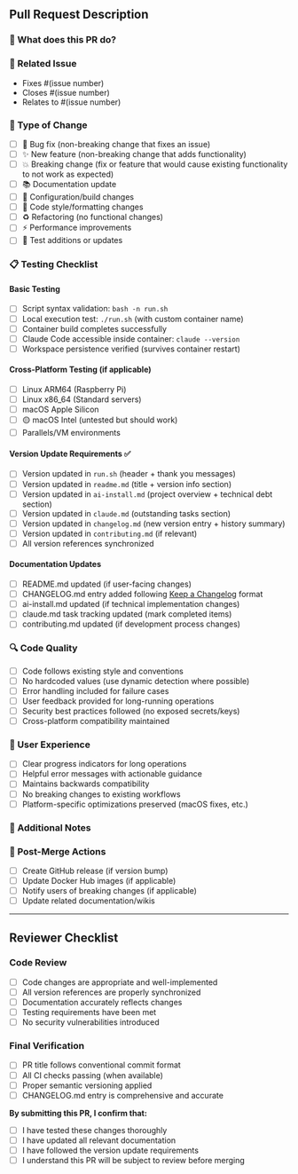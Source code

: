 ## Pull Request Description

### 🎯 What does this PR do?
<!-- Provide a clear and concise description of what this pull request accomplishes -->

### 🔗 Related Issue
<!-- Link to the issue this PR addresses (if applicable) -->
- Fixes #(issue number)
- Closes #(issue number)
- Relates to #(issue number)

### 🧪 Type of Change
<!-- Mark the relevant option with an [x] -->
- [ ] 🐛 Bug fix (non-breaking change that fixes an issue)
- [ ] ✨ New feature (non-breaking change that adds functionality)
- [ ] 💥 Breaking change (fix or feature that would cause existing functionality to not work as expected)
- [ ] 📚 Documentation update
- [ ] 🔧 Configuration/build changes
- [ ] 🎨 Code style/formatting changes
- [ ] ♻️ Refactoring (no functional changes)
- [ ] ⚡ Performance improvements
- [ ] 🧪 Test additions or updates

### 📋 Testing Checklist
<!-- Mark completed items with [x] -->

#### Basic Testing
- [ ] Script syntax validation: `bash -n run.sh`
- [ ] Local execution test: `./run.sh` (with custom container name)
- [ ] Container build completes successfully
- [ ] Claude Code accessible inside container: `claude --version`
- [ ] Workspace persistence verified (survives container restart)

#### Cross-Platform Testing (if applicable)
- [ ] Linux ARM64 (Raspberry Pi)
- [ ] Linux x86_64 (Standard servers)
- [ ] macOS Apple Silicon
- [ ] 🟡 macOS Intel (untested but should work)
- [ ] Parallels/VM environments

#### Version Update Requirements ✅
- [ ] Version updated in `run.sh` (header + thank you messages)
- [ ] Version updated in `readme.md` (title + version info section)
- [ ] Version updated in `ai-install.md` (project overview + technical debt section)
- [ ] Version updated in `claude.md` (outstanding tasks section)
- [ ] Version updated in `changelog.md` (new version entry + history summary)
- [ ] Version updated in `contributing.md` (if relevant)
- [ ] All version references synchronized

#### Documentation Updates
- [ ] README.md updated (if user-facing changes)
- [ ] CHANGELOG.md entry added following [Keep a Changelog](https://keepachangelog.com/) format
- [ ] ai-install.md updated (if technical implementation changes)
- [ ] claude.md task tracking updated (mark completed items)
- [ ] contributing.md updated (if development process changes)

### 🔍 Code Quality
<!-- Mark completed items with [x] -->
- [ ] Code follows existing style and conventions
- [ ] No hardcoded values (use dynamic detection where possible)
- [ ] Error handling included for failure cases
- [ ] User feedback provided for long-running operations
- [ ] Security best practices followed (no exposed secrets/keys)
- [ ] Cross-platform compatibility maintained

### 🎨 User Experience
<!-- Mark completed items with [x] -->
- [ ] Clear progress indicators for long operations
- [ ] Helpful error messages with actionable guidance
- [ ] Maintains backwards compatibility
- [ ] No breaking changes to existing workflows
- [ ] Platform-specific optimizations preserved (macOS fixes, etc.)

### 📝 Additional Notes
<!-- Add any additional context, screenshots, or implementation details -->

### 🔄 Post-Merge Actions
<!-- Mark any actions needed after this PR is merged -->
- [ ] Create GitHub release (if version bump)
- [ ] Update Docker Hub images (if applicable)
- [ ] Notify users of breaking changes (if applicable)
- [ ] Update related documentation/wikis

---

## Reviewer Checklist
<!-- For maintainers reviewing this PR -->

### Code Review
- [ ] Code changes are appropriate and well-implemented
- [ ] All version references are properly synchronized
- [ ] Documentation accurately reflects changes
- [ ] Testing requirements have been met
- [ ] No security vulnerabilities introduced

### Final Verification
- [ ] PR title follows conventional commit format
- [ ] All CI checks passing (when available)
- [ ] Proper semantic versioning applied
- [ ] CHANGELOG.md entry is comprehensive and accurate

**By submitting this PR, I confirm that:**
- [ ] I have tested these changes thoroughly
- [ ] I have updated all relevant documentation
- [ ] I have followed the version update requirements
- [ ] I understand this PR will be subject to review before merging